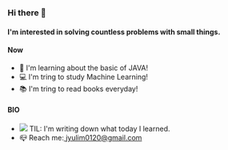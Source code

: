 ### Hi there 👋

#### I'm interested in solving countless problems with small things.


#### Now

- 🌱 I'm learning about the basic of JAVA!
- 💻 I'm tring to study Machine Learning!
- 📚 I'm tring to read books everyday!


#### BIO

- <a href="https://velog.io/@yulim2"><img src="https://img.shields.io/badge/Tech%20Blog-11B48A?style=flat-square&logo=Vimeo&logoColor=white&link=https://velog.io/@yulim2"/></a> TIL: I'm writing down what today I learned.
- 📪 Reach me:<a href="jyulim0120@gmail.com"> jyulim0120@gmail.com</a> 
  
